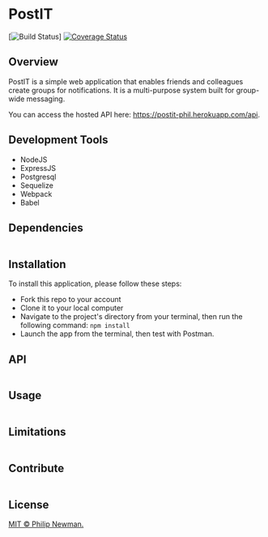 # PostIT

[![Build Status](https://travis-ci.org/Philipeano/post-it.svg?branch=develop)]
[![Coverage Status](https://coveralls.io/repos/github/Philipeano/post-it/badge.svg?branch=develop)](https://coveralls.io/github/Philipeano/post-it?branch=develop)

## Overview
PostIT is a simple web application that enables friends and colleagues create groups for notifications. It is a multi-purpose system built for group-wide messaging.  

You can access the hosted API here: https://postit-phil.herokuapp.com/api. 

## Development Tools

- NodeJS
- ExpressJS
- Postgresql
- Sequelize
- Webpack
- Babel

## Dependencies

```
```

## Installation
To install this application, please follow these steps:

- Fork this repo to your account
- Clone it to your local computer
- Navigate to the project's directory from your terminal, then run the following command: ```npm install```
- Launch the app from the terminal, then test with Postman.

## API

```
```

## Usage

```
```

## Limitations

```
```

## Contribute

```
```

## License
[MIT © Philip Newman.](../LICENSE)
